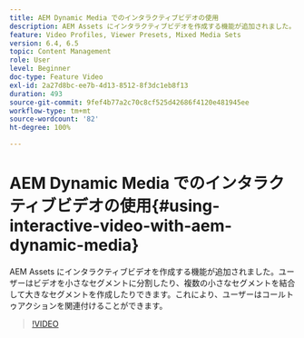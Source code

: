 ```yaml
---
title: AEM Dynamic Media でのインタラクティブビデオの使用
description: AEM Assets にインタラクティブビデオを作成する機能が追加されました。ユーザーはビデオを小さなセグメントに分割したり、複数の小さなセグメントを結合して大きなセグメントを作成したりできます。これにより、ユーザーはコールトゥアクションを関連付けることができます。
feature: Video Profiles, Viewer Presets, Mixed Media Sets
version: 6.4, 6.5
topic: Content Management
role: User
level: Beginner
doc-type: Feature Video
exl-id: 2a27d8bc-ee7b-4d13-8512-8f3dc1eb8f13
duration: 493
source-git-commit: 9fef4b77a2c70c8cf525d42686f4120e481945ee
workflow-type: tm+mt
source-wordcount: '82'
ht-degree: 100%

---
```


# AEM Dynamic Media でのインタラクティブビデオの使用{#using-interactive-video-with-aem-dynamic-media}

AEM Assets にインタラクティブビデオを作成する機能が追加されました。ユーザーはビデオを小さなセグメントに分割したり、複数の小さなセグメントを結合して大きなセグメントを作成したりできます。これにより、ユーザーはコールトゥアクションを関連付けることができます。

>[!VIDEO](https://video.tv.adobe.com/v/16516?quality=12&learn=on)
